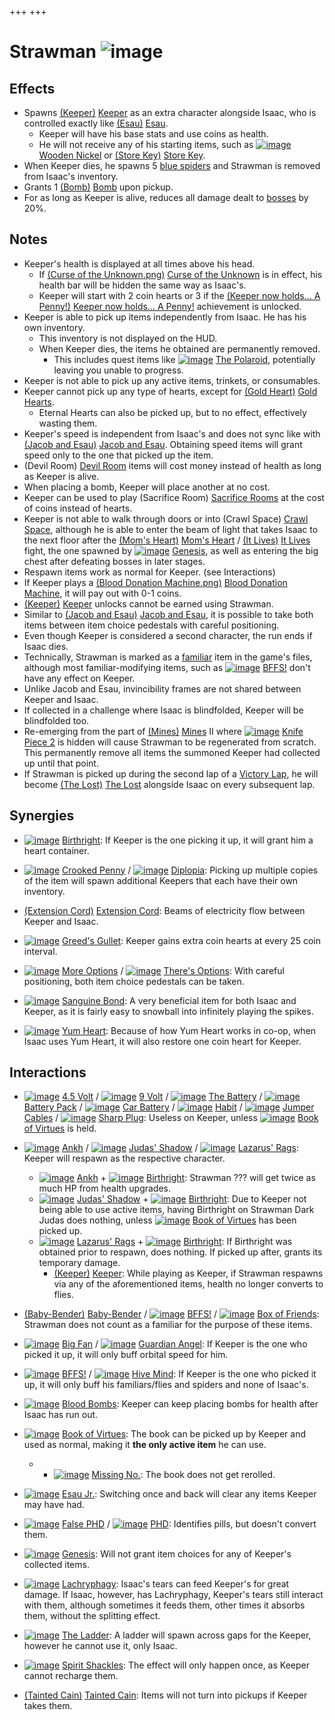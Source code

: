 +++
+++

 # Strawman ![image](/image/Strawman.png) 

Effects
---------


* Spawns  [(Keeper)](/wiki/Keeper "Keeper") [Keeper](/wiki/Keeper "Keeper") as an extra character alongside Isaac, who is controlled exactly like  [(Esau)](/wiki/Esau "Esau") [Esau](/wiki/Esau "Esau").
	+ Keeper will have his base stats and use coins as health.
	+ He will not receive any of his starting items, such as [![image](/image/Wooden_Nickel.png)](/wiki/Wooden_Nickel "Wooden Nickel") [Wooden Nickel](/wiki/Wooden_Nickel "Wooden Nickel") or [(Store Key)](/wiki/Store_Key "Store Key") [Store Key](/wiki/Store_Key "Store Key").
* When Keeper dies, he spawns 5 [blue spiders](/wiki/Blue_spider "Blue spider") and Strawman is removed from Isaac's inventory.
* Grants 1 [(Bomb)](/wiki/Bomb "Bomb") [Bomb](/wiki/Bomb "Bomb") upon pickup.
* For as long as Keeper is alive, reduces all damage dealt to [bosses](/wiki/Bosses "Bosses") by 20%.


Notes
-------


* Keeper's health is displayed at all times above his head.
	+ If [(Curse of the Unknown.png)](https://static.wikia.nocookie.net/bindingofisaacre_gamepedia/images/5/55/Curse_of_the_Unknown.png/revision/latest?cb=20211023085127) [Curse of the Unknown](/wiki/Curses "Curses") is in effect, his health bar will be hidden the same way as Isaac's.
	+ Keeper will start with 2 coin hearts or 3 if the [(Keeper now holds... A Penny!)](/wiki/Keeper "Keeper now holds... A Penny!") [Keeper now holds... A Penny!](/wiki/Keeper "Keeper") achievement is unlocked.
* Keeper is able to pick up items independently from Isaac. He has his own inventory.
	+ This inventory is not displayed on the HUD.
	+ When Keeper dies, the items he obtained are permanently removed.
		- This includes quest items like [![image](/image/The_Polaroid.png)](/wiki/The_Polaroid "The Polaroid") [The Polaroid](/wiki/The_Polaroid "The Polaroid"), potentially leaving you unable to progress.
* Keeper is not able to pick up any active items, trinkets, or consumables.
* Keeper cannot pick up any type of hearts, except for [(Gold Heart)](/wiki/Gold_Heart "Gold Heart") [Gold Hearts](/wiki/Gold_Heart "Gold Heart").
	+ Eternal Hearts can also be picked up, but to no effect, effectively wasting them.
* Keeper's speed is independent from Isaac's and does not sync like with  [(Jacob and Esau)](/wiki/Jacob_and_Esau "Jacob and Esau") [Jacob and Esau](/wiki/Jacob_and_Esau "Jacob and Esau"). Obtaining speed items will grant speed only to the one that picked up the item.
* (Devil Room) [Devil Room](/wiki/Devil_Room "Devil Room") items will cost money instead of health as long as Keeper is alive.
* When placing a bomb, Keeper will place another at no cost.
* Keeper can be used to play (Sacrifice Room) [Sacrifice Rooms](/wiki/Sacrifice_Room "Sacrifice Room") at the cost of coins instead of hearts.
* Keeper is not able to walk through doors or into (Crawl Space) [Crawl Space](/wiki/Crawl_Space "Crawl Space"), although he is able to enter the beam of light that takes Isaac to the next floor after the [(Mom's Heart)](/wiki/Mom%27s_Heart "Mom's Heart") [Mom's Heart](/wiki/Mom%27s_Heart "Mom's Heart") / [(It Lives)](/wiki/It_Lives "It Lives") [It Lives](/wiki/It_Lives "It Lives") fight, the one spawned by [![image](/image/Genesis.png)](/wiki/Genesis "Genesis") [Genesis](/wiki/Genesis "Genesis"), as well as entering the big chest after defeating bosses in later stages.
* Respawn items work as normal for Keeper. (see Interactions)
* If Keeper plays a [(Blood Donation Machine.png)](https://static.wikia.nocookie.net/bindingofisaacre_gamepedia/images/6/6e/Blood_Donation_Machine.png/revision/latest?cb=20210821075842) [Blood Donation Machine](/wiki/Machines#Blood_Donation_Machine "Machines"), it will pay out with 0-1 coins.
* [(Keeper)](/wiki/Keeper "Keeper") [Keeper](/wiki/Keeper "Keeper") unlocks cannot be earned using Strawman.
* Similar to  [(Jacob and Esau)](/wiki/Jacob_and_Esau "Jacob and Esau") [Jacob and Esau](/wiki/Jacob_and_Esau "Jacob and Esau"), it is possible to take both items between item choice pedestals with careful positioning.
* Even though Keeper is considered a second character, the run ends if Isaac dies.
* Technically, Strawman is marked as a [familiar](/wiki/Familiar "Familiar") item in the game's files, although most familiar-modifying items, such as [![image](/image/BFFS!.png)](/wiki/BFFS! "BFFS!") [BFFS!](/wiki/BFFS! "BFFS!") don't have any effect on Keeper.
* Unlike Jacob and Esau, invincibility frames are not shared between Keeper and Isaac.
* If collected in a challenge where Isaac is blindfolded, Keeper will be blindfolded too.
* Re-emerging from the part of [(Mines)](/wiki/Mines "Mines") [Mines](/wiki/Mines "Mines") II where [![image](/image/Knife_Piece_2.png)](/wiki/Knife_Piece_2 "Knife Piece 2") [Knife Piece 2](/wiki/Knife_Piece_2 "Knife Piece 2") is hidden will cause Strawman to be regenerated from scratch. This permanently remove all items the summoned Keeper had collected up until that point.
* If Strawman is picked up during the second lap of a [Victory Lap](/wiki/Victory_Lap "Victory Lap"), he will become  [(The Lost)](/wiki/The_Lost "The Lost") [The Lost](/wiki/The_Lost "The Lost") alongside Isaac on every subsequent lap.


Synergies
-----------


* [![image](/image/Birthright.png)](/wiki/Birthright "Birthright") [Birthright](/wiki/Birthright "Birthright"): If Keeper is the one picking it up, it will grant him a heart container.


* [![image](/image/Crooked_Penny.png)](/wiki/Crooked_Penny "Crooked Penny") [Crooked Penny](/wiki/Crooked_Penny "Crooked Penny") / [![image](/image/Diplopia.png)](/wiki/Diplopia "Diplopia") [Diplopia](/wiki/Diplopia "Diplopia"): Picking up multiple copies of the item will spawn additional Keepers that each have their own inventory.
* [(Extension Cord)](/wiki/Extension_Cord "Extension Cord") [Extension Cord](/wiki/Extension_Cord "Extension Cord"): Beams of electricity flow between Keeper and Isaac.
* [![image](/image/Greed%27s_Gullet.png)](/wiki/Greed%27s_Gullet "Greed's Gullet") [Greed's Gullet](/wiki/Greed%27s_Gullet "Greed's Gullet"): Keeper gains extra coin hearts at every 25 coin interval.
* [![image](/image/More_Options.png)](/wiki/More_Options "More Options") [More Options](/wiki/More_Options "More Options") / [![image](/image/There%27s_Options.png)](/wiki/There%27s_Options "There's Options") [There's Options](/wiki/There%27s_Options "There's Options"): With careful positioning, both item choice pedestals can be taken.
* [![image](/image/Sanguine_Bond.png)](/wiki/Sanguine_Bond "Sanguine Bond") [Sanguine Bond](/wiki/Sanguine_Bond "Sanguine Bond"): A very beneficial item for both Isaac and Keeper, as it is fairly easy to snowball into infinitely playing the spikes.
* [![image](/image/Yum_Heart.png)](/wiki/Yum_Heart "Yum Heart") [Yum Heart](/wiki/Yum_Heart "Yum Heart"): Because of how Yum Heart works in co-op, when Isaac uses Yum Heart, it will also restore one coin heart for Keeper.


Interactions
--------------


* [![image](/image/4.5_Volt.png)](/wiki/4.5_Volt "4.5 Volt") [4.5 Volt](/wiki/4.5_Volt "4.5 Volt") / [![image](/image/9_Volt.png)](/wiki/9_Volt "9 Volt") [9 Volt](/wiki/9_Volt "9 Volt") / [![image](/image/The_Battery.png)](/wiki/The_Battery "The Battery") [The Battery](/wiki/The_Battery "The Battery") / [![image](/image/Battery_Pack.png)](/wiki/Battery_Pack "Battery Pack") [Battery Pack](/wiki/Battery_Pack "Battery Pack") / [![image](/image/Car_Battery.png)](/wiki/Car_Battery "Car Battery") [Car Battery](/wiki/Car_Battery "Car Battery") / [![image](/image/Habit.png)](/wiki/Habit "Habit") [Habit](/wiki/Habit "Habit") / [![image](/image/Jumper_Cables.png)](/wiki/Jumper_Cables "Jumper Cables") [Jumper Cables](/wiki/Jumper_Cables "Jumper Cables") / [![image](/image/Sharp_Plug.png)](/wiki/Sharp_Plug "Sharp Plug") [Sharp Plug](/wiki/Sharp_Plug "Sharp Plug"): Useless on Keeper, unless [![image](/image/Book_of_Virtues.png)](/wiki/Book_of_Virtues "Book of Virtues") [Book of Virtues](/wiki/Book_of_Virtues "Book of Virtues") is held.


* [![image](/image/Ankh.png)](/wiki/Ankh "Ankh") [Ankh](/wiki/Ankh "Ankh") / [![image](/image/Judas%27_Shadow.png)](/wiki/Judas%27_Shadow "Judas' Shadow") [Judas' Shadow](/wiki/Judas%27_Shadow "Judas' Shadow") / [![image](/image/Lazarus%27_Rags.png)](/wiki/Lazarus%27_Rags "Lazarus' Rags") [Lazarus' Rags](/wiki/Lazarus%27_Rags "Lazarus' Rags"): Keeper will respawn as the respective character.
	+ [![image](/image/Ankh.png)](/wiki/Ankh "Ankh") [Ankh](/wiki/Ankh "Ankh") + [![image](/image/Birthright.png)](/wiki/Birthright "Birthright") [Birthright](/wiki/Birthright "Birthright"): Strawman ??? will get twice as much HP from health upgrades.
	+ [![image](/image/Judas%27_Shadow.png)](/wiki/Judas%27_Shadow "Judas' Shadow") [Judas' Shadow](/wiki/Judas%27_Shadow "Judas' Shadow") + [![image](/image/Birthright.png)](/wiki/Birthright "Birthright") [Birthright](/wiki/Birthright "Birthright"): Due to Keeper not being able to use active items, having Birthright on Strawman Dark Judas does nothing, unless [![image](/image/Book_of_Virtues.png)](/wiki/Book_of_Virtues "Book of Virtues") [Book of Virtues](/wiki/Book_of_Virtues "Book of Virtues") has been picked up.
	+ [![image](/image/Lazarus%27_Rags.png)](/wiki/Lazarus%27_Rags "Lazarus' Rags") [Lazarus' Rags](/wiki/Lazarus%27_Rags "Lazarus' Rags") + [![image](/image/Birthright.png)](/wiki/Birthright "Birthright") [Birthright](/wiki/Birthright "Birthright"): If Birthright was obtained prior to respawn, does nothing. If picked up after, grants its temporary damage.
		- [(Keeper)](/wiki/Keeper "Keeper") [Keeper](/wiki/Keeper "Keeper"): While playing as Keeper, if Strawman respawns via any of the aforementioned items, health no longer converts to flies.


* [(Baby-Bender)](/wiki/Baby-Bender "Baby-Bender") [Baby-Bender](/wiki/Baby-Bender "Baby-Bender") / [![image](/image/BFFS!.png)](/wiki/BFFS! "BFFS!") [BFFS!](/wiki/BFFS! "BFFS!") / [![image](/image/Box_of_Friends.png)](/wiki/Box_of_Friends "Box of Friends") [Box of Friends](/wiki/Box_of_Friends "Box of Friends"): Strawman does not count as a familiar for the purpose of these items.
* [![image](/image/Big_Fan.png)](/wiki/Big_Fan "Big Fan") [Big Fan](/wiki/Big_Fan "Big Fan") / [![image](/image/Guardian_Angel.png)](/wiki/Guardian_Angel "Guardian Angel") [Guardian Angel](/wiki/Guardian_Angel "Guardian Angel"): If Keeper is the one who picked it up, it will only buff orbital speed for him.
* [![image](/image/BFFS!.png)](/wiki/BFFS! "BFFS!") [BFFS!](/wiki/BFFS! "BFFS!") / [![image](/image/Hive_Mind.png)](/wiki/Hive_Mind "Hive Mind") [Hive Mind](/wiki/Hive_Mind "Hive Mind"): If Keeper is the one who picked it up, it will only buff his familiars/flies and spiders and none of Isaac's.
* [![image](/image/Blood_Bombs.png)](/wiki/Blood_Bombs "Blood Bombs") [Blood Bombs](/wiki/Blood_Bombs "Blood Bombs"): Keeper can keep placing bombs for health after Isaac has run out.
* [![image](/image/Book_of_Virtues.png)](/wiki/Book_of_Virtues "Book of Virtues") [Book of Virtues](/wiki/Book_of_Virtues "Book of Virtues"): The book can be picked up by Keeper and used as normal, making it **the only active item** he can use.
	+ + [![image](/image/Missing_No..png)](/wiki/Missing_No. "Missing No.") [Missing No.](/wiki/Missing_No. "Missing No."): The book does not get rerolled.
* [![image](/image/Esau_Jr..png)](/wiki/Esau_Jr. "Esau Jr.") [Esau Jr.](/wiki/Esau_Jr. "Esau Jr."): Switching once and back will clear any items Keeper may have had.
* [![image](/image/False_PHD.png)](/wiki/False_PHD "False PHD") [False PHD](/wiki/False_PHD "False PHD") / [![image](/image/PHD.png)](/wiki/PHD "PHD") [PHD](/wiki/PHD "PHD"): Identifies pills, but doesn't convert them.
* [![image](/image/Genesis.png)](/wiki/Genesis "Genesis") [Genesis](/wiki/Genesis "Genesis"): Will not grant item choices for any of Keeper's collected items.
* [![image](/image/Lachryphagy.png)](/wiki/Lachryphagy "Lachryphagy") [Lachryphagy](/wiki/Lachryphagy "Lachryphagy"): Isaac's tears can feed Keeper's for great damage. If Isaac, however, has Lachryphagy, Keeper's tears still interact with them, although sometimes it feeds them, other times it absorbs them, without the splitting effect.
* [![image](/image/The_Ladder.png)](/wiki/The_Ladder "The Ladder") [The Ladder](/wiki/The_Ladder "The Ladder"): A ladder will spawn across gaps for the Keeper, however he cannot use it, only Isaac.
* [![image](/image/Spirit_Shackles.png)](/wiki/Spirit_Shackles "Spirit Shackles") [Spirit Shackles](/wiki/Spirit_Shackles "Spirit Shackles"): The effect will only happen once, as Keeper cannot recharge them.
* [(Tainted Cain)](/wiki/Tainted_Cain "Tainted Cain") [Tainted Cain](/wiki/Tainted_Cain "Tainted Cain"): Items will not turn into pickups if Keeper takes them.


